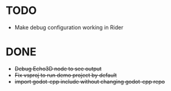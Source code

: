 ﻿# TODO
* Make debug configuration working in Rider


# DONE
* ~~Debug Echo3D node to see output~~
* ~~Fix vsproj to run demo project by default~~
* ~~import godot-cpp include without changing godot-cpp repo~~